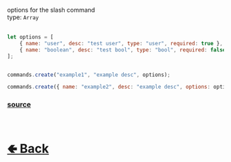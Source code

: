 options for the slash command<br>
type: `Array`<br><br>

```js
let options = [
    { name: "user", desc: "test user", type: "user", required: true },
    { name: "boolean", desc: "test bool", type: "bool", required: false }
];


commands.create("example1", "example desc", options);

commands.create({ name: "example2", desc: "example desc", options: options });
```

### [source](https://github.com/paigeroid/noscord.js/blob/main/src/Services/CommandService/custard/SlashCommand.js)


<br> <h1> [🢀 Back](https://github.com/paigeroid/noscord.js/wiki/Commands.SlashCommand) </h1>